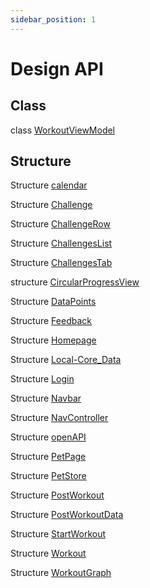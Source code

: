 ```yaml
---
sidebar_position: 1
---
```


# Design API

## Class

class [WorkoutViewModel](./WorkoutViewModel.md)

## Structure

Structure [calendar](./calendar.md)

Structure [Challenge](./Challenge.md)

Structure [ChallengeRow](./ChallengeRow.md)

Structure [ChallengesList](./ChallengesList.md)

Structure [ChallengesTab](./ChallengesTab.md)

structure [CircularProgressView](./CircularProgressView.md)

Structure [DataPoints](./dataPoints.md)

Structure [Feedback](./Feedback.md)

Structure [Homepage](./Homepage.md)

Structure [Local-Core_Data](./local-coredata-database.md)

Structure [Login](./login-view.md)

Structure [Navbar](./Navbar.md)

Structure [NavController](./NavController.md)

Structure [openAPI](./openapi-spec.md)

Structure [PetPage](./pet-page.md)

Structure [PetStore](./pet-store.md)

Structure [PostWorkout](./postWorkout.md)

Structure [PostWorkoutData](./PostWorkoutData.md)

Structure [StartWorkout](./StartWorkout.md)

Structure [Workout](./workout.md)

Structure [WorkoutGraph](./WorkoutGraph.md)




